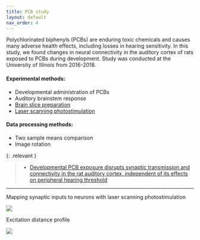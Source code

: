 ```yaml
---
title: PCB study
layout: default
nav_order: 4
---
```


Polychlorinated biphenyls (PCBs) are enduring toxic chemicals and causes many adverse health effects, including losses in hearing sensitivity. In this study, we found changes in neural connectivity in the auditory cortex of
rats exposed to PCBs during development. Study was conducted at the University of Illinois from 2016-2018. 

#### Experimental methods: 
- Developmental administration of PCBs
- Auditory brainstem response
- [Brain slice preparation](https://en.wikipedia.org/wiki/Slice_preparation)
- [Laser scanning photostimulation](https://pubmed.ncbi.nlm.nih.gov/7869753/)

#### Data processing methods: 
- Two sample means comparison
- Image rotation

{: .relevant }
> - [Developmental PCB exposure disrupts synaptic transmission and connectivity in the rat auditory cortex, independent of its effects on peripheral hearing threshold](https://www.eneuro.org/content/8/1/ENEURO.0321-20.2021.abstract)

---
Mapping synaptic inputs to neurons with laser scanning photostimulation

![](../../assets/images/lsps.jpg)

Excitation distance profile

![](../../assets/images/pcb_profile.png)
